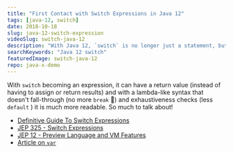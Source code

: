 ```yaml
---
title: "First Contact with Switch Expressions in Java 12"
tags: [java-12, switch]
date: 2018-10-18
slug: java-12-switch-expression
videoSlug: switch-java-12
description: "With Java 12, `switch` is no longer just a statement, but becomes an expression. Let's take a look!"
searchKeywords: "Java 12 switch"
featuredImage: switch-java-12
repo: java-x-demo
---
```


With `switch` becoming an expression, it can have a return value (instead of having to assign or return results) and with a lambda-like syntax that doesn't fall-through (no more `break` 🎉) and exhaustiveness checks (less `default` ) it is much more readable.
So much to talk about!

* [Definitive Guide To Switch Expressions](java-13-switch-expressions)
* [JEP 325 - Switch Expressions](https://openjdk.java.net/jeps/325)
* [JEP 12 - Preview Language and VM Features](https://openjdk.java.net/jeps/12)
* [Article on `var`](java-10-var-type-inference)
